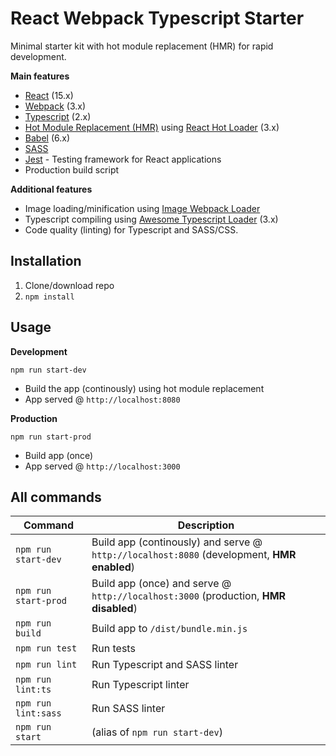 # React Webpack Typescript Starter
Minimal starter kit with hot module replacement (HMR) for rapid development.

**Main features**
* [React](https://facebook.github.io/react/) (15.x)
* [Webpack](https://webpack.js.org/) (3.x)
* [Typescript](https://www.typescriptlang.org/) (2.x)
* [Hot Module Replacement (HMR)](https://webpack.js.org/concepts/hot-module-replacement/) using [React Hot Loader](https://github.com/gaearon/react-hot-loader) (3.x)
* [Babel](http://babeljs.io/) (6.x)
* [SASS](http://sass-lang.com/)
* [Jest](https://facebook.github.io/jest/) - Testing framework for React applications
* Production build script

**Additional features**
* Image loading/minification using [Image Webpack Loader](https://github.com/tcoopman/image-webpack-loader)
* Typescript compiling using [Awesome Typescript Loader](https://github.com/s-panferov/awesome-typescript-loader) (3.x)
* Code quality (linting) for Typescript and SASS/CSS.
  
## Installation
1. Clone/download repo
2. `npm install`

## Usage
**Development**

`npm run start-dev`

* Build the app (continously) using hot module replacement
* App served @ `http://localhost:8080` 

**Production**

`npm run start-prod`

* Build app (once)
* App served @ `http://localhost:3000`

## All commands

Command | Description
--- | ---
`npm run start-dev` | Build app (continously) and serve @ `http://localhost:8080` (development, **HMR enabled**)
`npm run start-prod` | Build app (once) and serve @ `http://localhost:3000` (production, **HMR disabled**)
`npm run build` | Build app to `/dist/bundle.min.js` 
`npm run test` | Run tests
`npm run lint` | Run Typescript and SASS linter
`npm run lint:ts` | Run Typescript linter
`npm run lint:sass` | Run SASS linter
`npm run start` | (alias of `npm run start-dev`)
